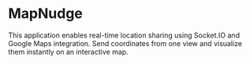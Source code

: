 # MapNudge
This application enables real-time location sharing using Socket.IO and Google Maps integration. Send coordinates from one view and visualize them instantly on an interactive map.